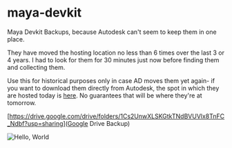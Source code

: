 # maya-devkit
Maya Devkit Backups, because Autodesk can't seem to keep them in one place. 

They have moved the hosting location no less than 6 times over the last 3 or 4 years. I had to look for them for 30 minutes just now before finding them and collecting them.

Use this for historical purposes only in case AD moves them yet again- if you want to download them directly from Autodesk, the spot in which they are hosted today is [here](https://www.autodesk.com/developer-network/platform-technologies/maya). No guarantees that will be where they're at tomorrow.

[https://drive.google.com/drive/folders/1Cs2UnwXLSKGtkTNdBVUVlx8TnFC_Ndbf?usp=sharing](Google Drive Backup)


![Hello, World](https://media.giphy.com/media/Kmvw4jeFNPWEg/giphy.gif)